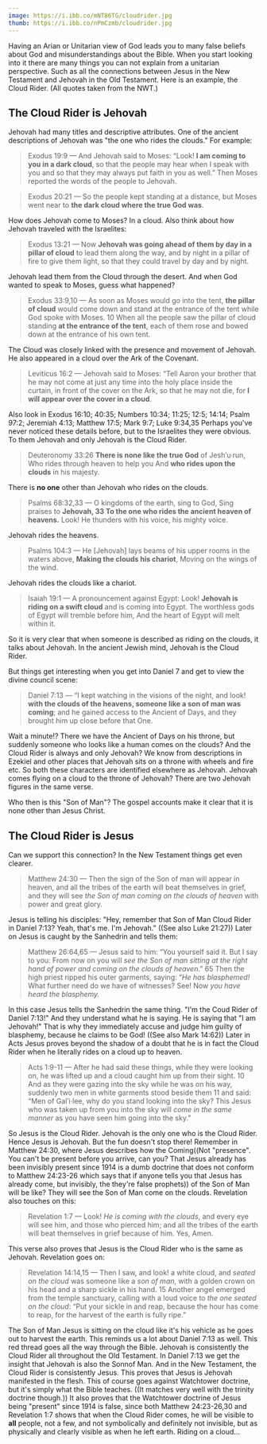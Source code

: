 ```yaml
---
image: https://i.ibb.co/mNT86TG/cloudrider.jpg
thumb: https://i.ibb.co/nPmCzmb/cloudrider.jpg
---
```

Having an Arian or Unitarian view of God leads you to many false beliefs about God and misunderstandings about the Bible. When you start looking into it there are many things you can not explain from a unitarian perspective. Such as all the connections between Jesus in the New Testament and Jehovah in the Old Testament. Here is an example, the Cloud Rider. (All quotes taken from the NWT.)

## The Cloud Rider is Jehovah

Jehovah had many titles and descriptive attributes. One of the ancient descriptions of Jehovah was "the one who rides the clouds." For example:

> Exodus 19:9 — And Jehovah said to Moses: “Look! **I am coming to you in a dark cloud**, so that the people may hear when I speak with you and so that they may always put faith in you as well.” Then Moses reported the words of the people to Jehovah.

> Exodus 20:21 — So the people kept standing at a distance, but Moses went near to **the dark cloud where the true God was**.

How does Jehovah come to Moses? In a cloud. Also think about how Jehovah traveled with the Israelites:

> Exodus 13:21 — Now **Jehovah was going ahead of them by day in a pillar of cloud** to lead them along the way, and by night in a pillar of fire to give them light, so that they could travel by day and by night.

Jehovah lead them from the Cloud through the desert. And when God wanted to speak to Moses, guess what happened?

> Exodus 33:9,10 — As soon as Moses would go into the tent, **the pillar of cloud** would come down and stand at the entrance of the tent while God spoke with Moses. 10 When all the people saw the pillar of cloud standing **at the entrance of the tent**, each of them rose and bowed down at the entrance of his own tent.

The Cloud was closely linked with the presence and movement of Jehovah. He also appeared in a cloud over the Ark of the Covenant.

> Leviticus 16:2 — Jehovah said to Moses: “Tell Aaron your brother that he may not come at just any time into the holy place inside the curtain, in front of the cover on the Ark, so that he may not die, for **I will appear over the cover in a cloud**.

Also look in Exodus 16:10; 40:35; Numbers 10:34; 11:25; 12:5; 14:14; Psalm 97:2; Jeremiah 4:13; Matthew 17:5; Mark 9:7; Luke 9:34,35 Perhaps you've never noticed these details before, but to the Israelites they were obvious. To them Jehovah and only Jehovah is the Cloud Rider.

> Deuteronomy 33:26 **There is none like the true God** of Jeshʹu·run, Who rides through heaven to help you And **who rides upon the clouds** in his majesty.

There is **no one** other than Jehovah who rides on the clouds.

> Psalms 68:32,33 — O kingdoms of the earth, sing to God, Sing praises to **Jehovah, 33 To the one who rides the ancient heaven of heavens.** Look! He thunders with his voice, his mighty voice.

Jehovah rides the heavens.

> Psalms 104:3 — He [Jehovah] lays beams of his upper rooms in the waters above, **Making the clouds his chariot**, Moving on the wings of the wind.

Jehovah rides the clouds like a chariot.

> Isaiah 19:1 — A pronouncement against Egypt: Look! **Jehovah is riding on a swift cloud** and is coming into Egypt. The worthless gods of Egypt will tremble before him, And the heart of Egypt will melt within it.

So it is very clear that when someone is described as riding on the clouds, it talks about Jehovah. In the ancient Jewish mind, Jehovah is the Cloud Rider. 

But things get interesting when you get into Daniel 7 and get to view the divine council scene:

> Daniel 7:13 — “I kept watching in the visions of the night, and look! **with the clouds of the heavens, someone like a son of man was coming**; and he gained access to the Ancient of Days, and they brought him up close before that One.

Wait a minute!? There we have the Ancient of Days on his throne, but suddenly someone who looks like a human comes on the clouds? And the Cloud Rider is always and only Jehovah?  We know from descriptions in Ezekiel and other places that Jehovah sits on a throne with wheels and fire etc. So both these characters are identified elsewhere as Jehovah. Jehovah comes flying on a cloud to the throne of Jehovah? There are two Jehovah figures in the same verse.

Who then is this "Son of Man"? The gospel accounts make it clear that it is none other than Jesus Christ.

## The Cloud Rider is Jesus

Can we support this connection? In the New Testament things get even clearer.

> Matthew 24:30 — Then the sign of the Son of man will appear in heaven, and all the tribes of the earth will beat themselves in grief, and they will see _the Son of man coming on the clouds of heaven_ with power and great glory.

Jesus is telling his disciples: "Hey, remember that Son of Man Cloud Rider in Daniel 7:13? Yeah, that's me. I'm Jehovah." ((See also Luke 21:27)) Later on Jesus is caught by the Sanhedrin and tells them:

> Matthew 26:64,65 — Jesus said to him: “You yourself said it. But I say to you: From now on you will _see the Son of man sitting at the right hand of power and coming on the clouds of heaven_.” 65 Then the high priest ripped his outer garments, saying: “_He has blasphemed!_ What further need do we have of witnesses? See! Now _you have heard the blasphemy._

In this case Jesus tells the Sanhedrin the same thing. "I'm the Coud Rider of Daniel 7:13!" And they understand what he is saying. He is saying that "I am Jehovah!" That is why they immediately accuse and judge him guilty of blasphemy, because he claims to be God! ((See also Mark 14:62)) Later in Acts Jesus proves beyond the shadow of a doubt that he is in fact the Cloud Rider when he literally rides on a cloud up to heaven.

> Acts 1:9-11 — After he had said these things, while they were looking on, he was lifted up and a cloud caught him up from their sight. 10 And as they were gazing into the sky while he was on his way, suddenly two men in white garments stood beside them 11 and said: “Men of Galʹi·lee, why do you stand looking into the sky? This Jesus who was taken up from you into the sky will _come in the same manner_ as you have seen him going into the sky.”

So Jesus is the Cloud Rider. Jehovah is the only one who is the Cloud Rider. Hence Jesus is Jehovah. But the fun doesn't stop there! Remember in Matthew 24:30, where Jesus describes how the Coming((Not "presence". You can't be present before you arrive, can you? That Jesus already has been invisibly present since 1914 is a dumb doctrine that does not conform to Matthew 24:23-26 which says that if anyone tells you that Jesus has already come, but invisibly, the they're false prophets)) of the Son of Man will be like? They will see the Son of Man come on the clouds. Revelation also touches on this:

> Revelation 1:7 — Look! _He is coming with the clouds_, and every eye will see him, and those who pierced him; and all the tribes of the earth will beat themselves in grief because of him. Yes, Amen.

This verse also proves that Jesus is the Cloud Rider who is the same as Jehovah. Revelation goes on:

> Revelation 14:14,15 — Then I saw, and look! a white cloud, and _seated on the cloud_ was someone like a _son of man_, with a golden crown on his head and a sharp sickle in his hand. 15 Another angel emerged from the temple sanctuary, calling with a loud voice to _the one seated on the cloud_: “Put your sickle in and reap, because the hour has come to reap, for the harvest of the earth is fully ripe.”

The Son of Man Jesus is sitting on the cloud like it's his vehicle as he goes out to harvest the earth. This reminds us a lot about Daniel 7:13 as well. This red thread goes all the way through the Bible. Jehovah is consistently the Cloud Rider all throughout the Old Testament. In Daniel 7:13 we get the insight that Jehovah is also the Sonnof Man. And in the New Testament, the Cloud Rider is consistently Jesus. This proves that Jesus is Jehovah manifested in the flesh. This of course goes against Watchtower doctrine, but it's simply what the Bible teaches. ((It matches very well with the trinity doctrine though.)) It also proves that the Watchtower doctrine of Jesus being "present" since 1914 is false, since both Matthew 24:23-26,30 and Revelation 1:7 shows that when the Cloud Rider comes, he will be visible to **all** people, not a few, and not symbolically and definitely not invisible, but as physically and clearly visible as when he left earth. Riding on a cloud...
